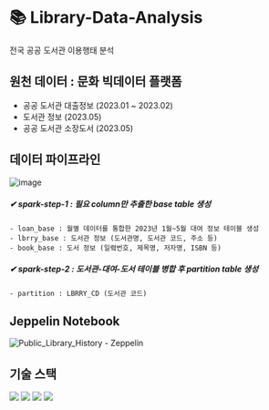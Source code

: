 # 📚 Library-Data-Analysis
전국 공공 도서관 이용행태 분석

## 원천 데이터 : 문화 빅데이터 플랫폼
- 공공 도서관 대출정보 (2023.01 ~ 2023.02)
- 도서관 정보 (2023.05)
- 공공 도서관 소장도서 (2023.05)

## 데이터 파이프라인
![image](https://github.com/soobeen-byul/Library-Data-Analysis/assets/95599133/34bae4c3-e632-4820-bdd9-1be3a9f312ec)
##### ✔ spark-step-1 : 필요 column만 추출한 base table 생성
    - loan_base : 월별 데이터를 통합한 2023년 1월~5월 대여 정보 테이블 생성
    - lbrry_base : 도서관 정보 (도서관명, 도서관 코드, 주소 등)
    - book_base : 도서 정보 (일렼번호, 제목명, 저자명, ISBN 등)
##### ✔ spark-step-2 : 도서관-대여-도서 테이블 병합 후 partition table 생성
    - partition : LBRRY_CD (도서관 코드)

## Jeppelin Notebook
![Public_Library_History - Zeppelin](https://github.com/soobeen-byul/Library-Data-Analysis/assets/95599133/cfefdda5-f179-422f-b119-9b6b06d520cc)


## 기술 스택

<img src="https://img.shields.io/badge/Python-3776AB?style=for-the-badge&logo=Python&logoColor=white"> <img src="https://img.shields.io/badge/Apache%20Airflow-017CEE?style=for-the-badge&logo=Apache%20Airflow&logoColor=white"> <img src="https://img.shields.io/badge/Apache%20Spark-E25A1C?style=for-the-badge&logo=Apache%20Spark&logoColor=white"> <img src="https://img.shields.io/badge/Apache%20Zeppelin-D22128?style=for-the-badge&logo=Apache&logoColor=white"> 








